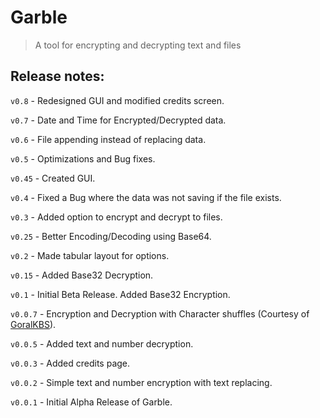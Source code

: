 # Garble

> A tool for encrypting and decrypting text and files

## Release notes:

`v0.8`   - Redesigned GUI and modified credits screen.

`v0.7`   - Date and Time for Encrypted/Decrypted data.

`v0.6`   - File appending instead of replacing data.

`v0.5`   - Optimizations and Bug fixes.

`v0.45`  - Created GUI.

`v0.4`   - Fixed a Bug where the data was not saving if the file exists.

`v0.3`   - Added option to encrypt and decrypt to files.

`v0.25`  - Better Encoding/Decoding using Base64.

`v0.2`   - Made tabular layout for options.

`v0.15`  - Added Base32 Decryption.

`v0.1`   - Initial Beta Release. Added Base32 Encryption.

`v0.0.7` - Encryption and Decryption with Character shuffles (Courtesy of [GoralKBS](https://github.com/GoralKBS/)).

`v0.0.5` - Added text and number decryption.

`v0.0.3` - Added credits page.

`v0.0.2` - Simple text and number encryption with text replacing.

`v0.0.1` - Initial Alpha Release of Garble.
